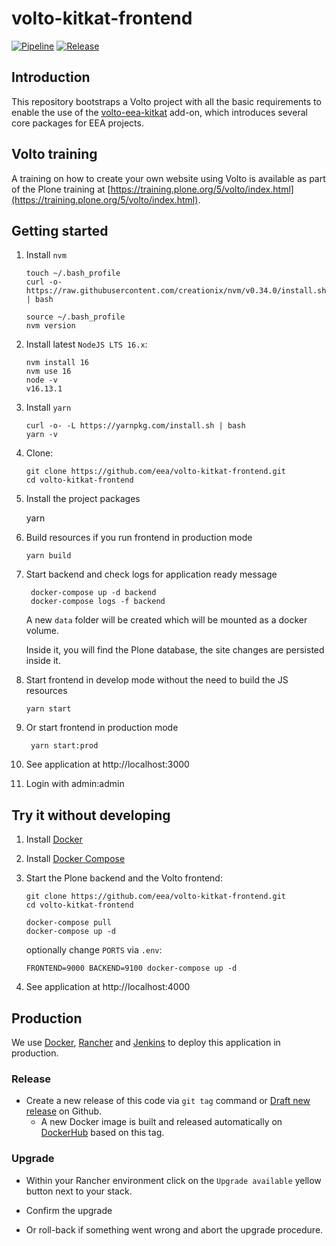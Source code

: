 # volto-kitkat-frontend

[![Pipeline](https://ci.eionet.europa.eu/buildStatus/icon?job=volto%2Fvolto-kitkat-frontend%2Fmaster&subject=pipeline)](https://ci.eionet.europa.eu/view/Github/job/volto/job/volto-kitkat-frontend/job/master/display/redirect)
[![Release](https://img.shields.io/github/v/release/eea/volto-kitkat-frontend?sort=semver)](https://github.com/eea/volto-kitkat-frontend/releases)

## Introduction

This repository bootstraps a Volto project with all the basic requirements to enable the use of the [volto-eea-kitkat](https://github.com/eea/volto-eea-kitkat) add-on, which introduces several core packages for EEA projects.

## Volto training

A training on how to create your own website using Volto is available as part of the Plone training at [https://training.plone.org/5/volto/index.html](https://training.plone.org/5/volto/index.html).

## Getting started

1.  Install `nvm`

        touch ~/.bash_profile
        curl -o- https://raw.githubusercontent.com/creationix/nvm/v0.34.0/install.sh | bash

        source ~/.bash_profile
        nvm version

2.  Install latest `NodeJS LTS 16.x`:

        nvm install 16
        nvm use 16
        node -v
        v16.13.1

3.  Install `yarn`

        curl -o- -L https://yarnpkg.com/install.sh | bash
        yarn -v

4.  Clone:

        git clone https://github.com/eea/volto-kitkat-frontend.git
        cd volto-kitkat-frontend

5.  Install the project packages

    yarn

6.  Build resources if you run frontend in production mode

        yarn build

7.  Start backend and check logs for application ready message

         docker-compose up -d backend
         docker-compose logs -f backend

    A new `data` folder will be created which will be mounted as a docker volume.

    Inside it, you will find the Plone database,
    the site changes are persisted inside it.

8.  Start frontend in develop mode without the need to build the JS resources

        yarn start

9.  Or start frontend in production mode

         yarn start:prod

10. See application at http://localhost:3000

11. Login with admin:admin

## Try it without developing

1.  Install [Docker](https://docs.docker.com/install/)
1.  Install [Docker Compose](https://docs.docker.com/compose/install/)
1.  Start the Plone backend and the Volto frontend:

        git clone https://github.com/eea/volto-kitkat-frontend.git
        cd volto-kitkat-frontend

        docker-compose pull
        docker-compose up -d

    optionally change `PORTS` via `.env`:

        FRONTEND=9000 BACKEND=9100 docker-compose up -d

1.  See application at http://localhost:4000

## Production

We use [Docker](https://www.docker.com/), [Rancher](https://rancher.com/) and [Jenkins](https://jenkins.io/) to deploy this application in production.

### Release

- Create a new release of this code via `git tag` command or [Draft new release](https://github.com/eea/volto-kitkat-frontend/releases/new) on Github.
  - A new Docker image is built and released automatically on [DockerHub](https://hub.docker.com/r/eeacms/volto-kitkat-frontend) based on this tag.

### Upgrade

- Within your Rancher environment click on the `Upgrade available` yellow button next to your stack.

- Confirm the upgrade

- Or roll-back if something went wrong and abort the upgrade procedure.
